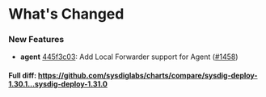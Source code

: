 # What's Changed

### New Features
- **agent** [445f3c03](https://github.com/sysdiglabs/charts/commit/445f3c03e4236fdffbaba54b516da2993c519d2e): Add Local Forwarder support for Agent ([#1458](https://github.com/sysdiglabs/charts/issues/1458))
#### Full diff: https://github.com/sysdiglabs/charts/compare/sysdig-deploy-1.30.1...sysdig-deploy-1.31.0

